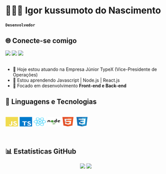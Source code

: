 # 👩🏻‍💻 Igor kussumoto do Nascimento

**`Desenvolvedor`**

## 🌐 Conecte-se comigo

<div> 
   <a href="https://instagram.com/igor_k.n" target="_blank"><img src="https://img.shields.io/badge/-Instagram-%23E4405F?style=for-the-badge&logo=instagram&logoColor=white" target="_blank"></a>
  <a href="https://mail.google.com/mail/?view=cm&fs=1&to=igor.kussumoto@gmail.com" target="_blank"><img src="https://img.shields.io/badge/-Gmail-%23333?style=for-the-badge&logo=gmail&logoColor=white" target="_blank"></a>
  <a href="https://www.linkedin.com/in/igor-kussumoto-do-nascimento-b3b4a4353" target="_blank"><img src="https://img.shields.io/badge/-LinkedIn-%230077B5?style=for-the-badge&logo=linkedin&logoColor=white" target="_blank"></a> 
</div>

<br/>

- 🔭 Hoje estou atuando na Empresa Júnior TypeX (Vice-Presidente de Operações)
- 🌱 Estou aprendendo Javascript | Node.js | React.js
- 🎯 Focado em desenvolvimento **Front-end e Back-end**

## 🤖 Linguagens e Tecnologias
<div style="display: inline_block"><br>
  <img align="center" alt="Igor-Js" height="30" width="40" src="https://raw.githubusercontent.com/devicons/devicon/master/icons/javascript/javascript-plain.svg">
  <img align="center" alt="Igor-Ts" height="30" width="40" src="https://raw.githubusercontent.com/devicons/devicon/master/icons/typescript/typescript-plain.svg">
  <img align="center" alt="Igor-React" height="30" width="40" src="https://raw.githubusercontent.com/devicons/devicon/master/icons/react/react-original.svg">
  <img align="center" alt="Igor-Node" height="30" width="40" src="https://raw.githubusercontent.com/devicons/devicon/master/icons/nodejs/nodejs-original-wordmark.svg">
  <img align="center" alt="Igor-HTML" height="30" width="40" src="https://raw.githubusercontent.com/devicons/devicon/master/icons/html5/html5-original.svg">
  <img align="center" alt="Igor-CSS" height="30" width="40" src="https://raw.githubusercontent.com/devicons/devicon/master/icons/css3/css3-original.svg">
</div>
  
<br/>
<br/>

## 📊 Estatísticas GitHub
<p align="center">
  <img height="180em" src="https://github-readme-stats.vercel.app/api?username=igorkussumoto&show_icons=true&theme=tokyonight&include_all_commits=true&locale=pt-br" />
  <img height="180em" src="https://github-readme-stats.vercel.app/api/top-langs/?username=igorkussumoto&theme=tokyonight&layout=compact&custom_title=Tecnologias&langs_count=9&locale=pt-br" />
</p>
